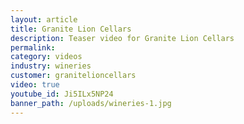 ```yaml
---
layout: article
title: Granite Lion Cellars
description: Teaser video for Granite Lion Cellars
permalink:
category: videos
industry: wineries
customer: granitelioncellars
video: true
youtube_id: Ji5ILx5NP24
banner_path: /uploads/wineries-1.jpg
---
```




